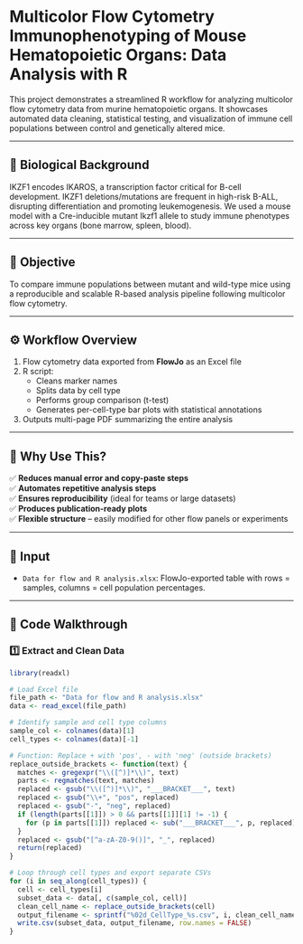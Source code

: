 # **Multicolor Flow Cytometry Immunophenotyping of Mouse Hematopoietic Organs: Data Analysis with R**

This project demonstrates a streamlined R workflow for analyzing multicolor flow cytometry data from murine hematopoietic organs. It showcases automated data cleaning, statistical testing, and visualization of immune cell populations between control and genetically altered mice.

---

## 🧪 Biological Background

IKZF1 encodes IKAROS, a transcription factor critical for B-cell development. IKZF1 deletions/mutations are frequent in high-risk B-ALL, disrupting differentiation and promoting leukemogenesis. We used a mouse model with a Cre-inducible mutant Ikzf1 allele to study immune phenotypes across key organs (bone marrow, spleen, blood).

---

## 🎯 Objective

To compare immune populations between mutant and wild-type mice using a reproducible and scalable R-based analysis pipeline following multicolor flow cytometry.

---

## ⚙️ Workflow Overview

1. Flow cytometry data exported from **FlowJo** as an Excel file  
2. R script:  
   * Cleans marker names  
   * Splits data by cell type  
   * Performs group comparison (t-test)  
   * Generates per-cell-type bar plots with statistical annotations  
3. Outputs multi-page PDF summarizing the entire analysis

---

## 🧠 Why Use This?

✅ **Reduces manual error and copy-paste steps**  
✅ **Automates repetitive analysis steps**  
✅ **Ensures reproducibility** (ideal for teams or large datasets)  
✅ **Produces publication-ready plots**  
✅ **Flexible structure** – easily modified for other flow panels or experiments

---

## 📂 Input

* `Data for flow and R analysis.xlsx`: FlowJo-exported table with rows = samples, columns = cell population percentages.

---

## 📜 Code Walkthrough

### 1️⃣ Extract and Clean Data

```r
library(readxl)

# Load Excel file
file_path <- "Data for flow and R analysis.xlsx"
data <- read_excel(file_path)

# Identify sample and cell type columns
sample_col <- colnames(data)[1]
cell_types <- colnames(data)[-1]

# Function: Replace + with 'pos', - with 'neg' (outside brackets)
replace_outside_brackets <- function(text) {
  matches <- gregexpr("\\([^)]*\\)", text)
  parts <- regmatches(text, matches)
  replaced <- gsub("\\([^)]*\\)", "___BRACKET___", text)
  replaced <- gsub("\\+", "pos", replaced)
  replaced <- gsub("-", "neg", replaced)
  if (length(parts[[1]]) > 0 && parts[[1]][1] != -1) {
    for (p in parts[[1]]) replaced <- sub("___BRACKET___", p, replaced)
  }
  replaced <- gsub("[^a-zA-Z0-9()]", "_", replaced)
  return(replaced)
}

# Loop through cell types and export separate CSVs
for (i in seq_along(cell_types)) {
  cell <- cell_types[i]
  subset_data <- data[, c(sample_col, cell)]
  clean_cell_name <- replace_outside_brackets(cell)
  output_filename <- sprintf("%02d_CellType_%s.csv", i, clean_cell_name)
  write.csv(subset_data, output_filename, row.names = FALSE)
}
